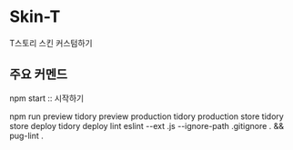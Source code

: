 # Skin-T
T스토리 스킨 커스텀하기


## 주요 커멘드 
npm start :: 시작하기

npm run 
 preview
    tidory preview
  production
    tidory production
  store
    tidory store
  deploy
    tidory deploy
  lint
    eslint --ext .js --ignore-path .gitignore . && pug-lint .